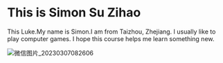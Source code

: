 <!DOCTYPE html>
<html>
<body>
  
<h1>This is Simon Su Zihao</h1>
<p>This Luke.My name is Simon.I am from Taizhou, Zhejiang. I usually like to play computer games. I hope this course helps me learn something new.</p >

![微信图片_20230307082606](https://user-images.githubusercontent.com/127078276/223288054-14d805a8-b3ab-4ef1-9ea9-69146cf8ca92.jpg)

</body>
</html>
